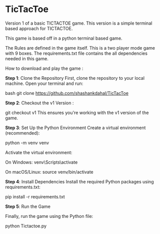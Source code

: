 # TicTacToe
Version 1 of a basic TICTACTOE game. This version is a simple terminal based approach for TICTACTOE. 


This game is based off in a python terminal based game.

The Rules are defined in the game itself. This is a two player mode game with 9 boxes. The requirements.txt file contains the all dependencies needed in this game.


How to download and play the game :

**Step 1**: Clone the Repository
First, clone the repository to your local machine. Open your terminal and run:

bash
git clone https://github.com/shashankdahal/TicTacToe

**Step 2**: Checkout the v1 Version :

git checkout v1
This ensures you're working with the v1 version of the game.

**Step 3**: Set Up the Python Environment
Create a virtual environment (recommended):

python -m venv venv

Activate the virtual environment:

On Windows:
venv\Scripts\activate

On macOS/Linux:
source venv/bin/activate

**Step 4**: Install Dependencies
Install the required Python packages using requirements.txt:

pip install -r requirements.txt

**Step 5**: Run the Game

Finally, run the game using the Python file:

python Tictactoe.py
